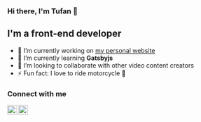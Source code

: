 ### Hi there, I'm Tufan 👋


## I'm a front-end developer
- 🔭 I’m currently working on [my personal website][website]
- 🌱 I’m currently learning **Gatsbyjs**
- 👯 I’m looking to collaborate with other video content creators
- ⚡ Fun fact: I love to ride motorcycle 🛵

### Connect with me
[<img align="left" alt="Tufan Tunç Linkedin" width="22px" src="https://unpkg.com/simple-icons@3.4.0/icons/linkedin.svg">][linkedin] 
[<img align="left" alt="Tufan Tunç Twitter" width="22px" src="https://unpkg.com/simple-icons@3.4.0/icons/twitter.svg">][twitter]

[linkedin]: https://www.linkedin.com/in/tufantunc/
[twitter]: https://twitter.com/tufant
[website]: https://tufantunc.com
